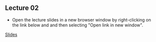 ## Lecture 02

- Open the lecture slides in a new browser window by right-clicking on the link below and and then selecting "Open link in new window".

[Slides](/assets/lectures/lect02/Lect02.html)                              
